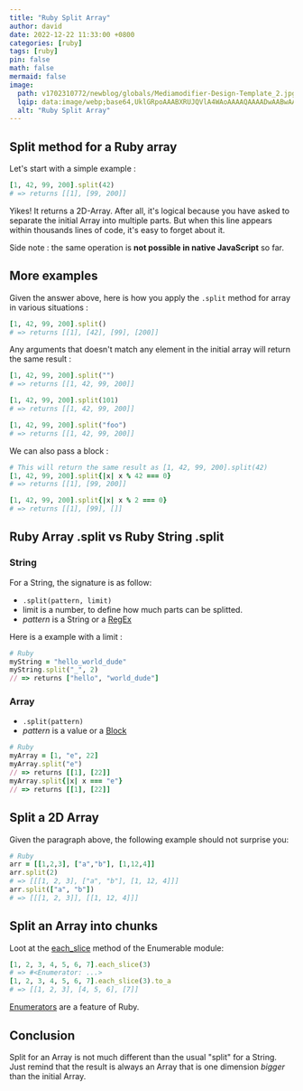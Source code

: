 ```yaml
---
title: "Ruby Split Array"
author: david
date: 2022-12-22 11:33:00 +0800
categories: [ruby]
tags: [ruby]
pin: false
math: false
mermaid: false
image:
  path: v1702310772/newblog/globals/Mediamodifier-Design-Template_2.jpg
  lqip: data:image/webp;base64,UklGRpoAAABXRUJQVlA4WAoAAAAQAAAADwAABwAAQUxQSDIAAAARL0AmbZurmr57yyIiqE8oiG0bejIYEQTgqiDA9vqnsUSI6H+oAERp2HZ65qP/VIAWAFZQOCBCAAAA8AEAnQEqEAAIAAVAfCWkAALp8sF8rgRgAP7o9FDvMCkMde9PK7euH5M1m6VWoDXf2FkP3BqV0ZYbO6NA/VFIAAAA
  alt: "Ruby Split Array"
---
```


## Split method for a Ruby array

Let's start with a simple example :

```ruby
[1, 42, 99, 200].split(42)
# => returns [[1], [99, 200]]
```

Yikes! It returns a 2D-Array. After all, it's logical because you have asked to separate the initial Array into multiple parts. But when this line appears within thousands lines of code, it's easy to forget about it.

Side note : the same operation is **not possible in native JavaScript** so far.

## More examples

Given the answer above, here is how you apply the `.split` method for array in various situations :

```ruby
[1, 42, 99, 200].split()
# => returns [[1], [42], [99], [200]]
```

Any arguments that doesn't match any element in the initial array will return the same result :

```ruby
[1, 42, 99, 200].split("")
# => returns [[1, 42, 99, 200]]

[1, 42, 99, 200].split(101)
# => returns [[1, 42, 99, 200]]

[1, 42, 99, 200].split("foo")
# => returns [[1, 42, 99, 200]]
```

We can also pass a block :

```ruby
# This will return the same result as [1, 42, 99, 200].split(42)
[1, 42, 99, 200].split{|x| x % 42 === 0}
# => returns [[1], [99, 200]]

[1, 42, 99, 200].split{|x| x % 2 === 0}
# => returns [[1], [99], []]
```


## Ruby Array .split vs Ruby String .split

### String

For a String, the signature is as follow:

 * `.split(pattern, limit)`
 * limit is a number, to define how much parts can be splitted.
 * *pattern* is a String or a [RegEx](/blog/ruby-regex-friendly-guide/)

Here is a example with a limit :

```ruby
# Ruby
myString = "hello_world_dude"
myString.split("_", 2)
// => returns ["hello", "world_dude"]
```

### Array

 * `.split(pattern)`
 * *pattern* is a value or a [Block](/blog/ruby-block-procs-and-lambda/)

```ruby
# Ruby
myArray = [1, "e", 22]
myArray.split("e")
// => returns [[1], [22]]
myArray.split{|x| x === "e"}
// => returns [[1], [22]]
```

## Split a 2D Array

Given the paragraph above, the following example should not surprise you:

```ruby
# Ruby
arr = [[1,2,3], ["a","b"], [1,12,4]]
arr.split(2)
# => [[[1, 2, 3], ["a", "b"], [1, 12, 4]]]
arr.split(["a", "b"])
# => [[[1, 2, 3]], [[1, 12, 4]]]
```

## Split an Array into chunks

Loot at the 
<a href="https://ruby-doc.org/core-3.1.0/Enumerable.html#method-i-each_slice" target="_blank">each_slice</a> method of the Enumerable module:

```ruby
[1, 2, 3, 4, 5, 6, 7].each_slice(3)
# => #<Enumerator: ...>
[1, 2, 3, 4, 5, 6, 7].each_slice(3).to_a
# => [[1, 2, 3], [4, 5, 6], [7]]
```

[Enumerators](/blog/ruby-enumerator-what-why-how/) are a feature of Ruby.

## Conclusion

Split for an Array is not much different than the usual "split" for a String. Just remind that the result is always an Array that is one dimension _bigger_ than the initial Array.
